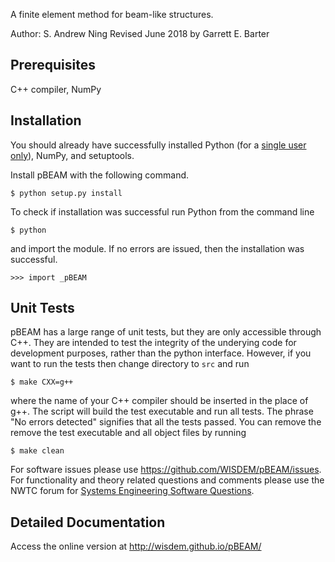 A finite element method for beam-like structures.

Author: S. Andrew Ning
Revised June 2018 by Garrett E. Barter

## Prerequisites

C++ compiler, NumPy

## Installation

You should already have successfully installed Python (for a [single user only](http://bugs.python.org/issue5459#msg101098)), NumPy, and setuptools.

Install pBEAM with the following command.

    $ python setup.py install


To check if installation was successful run Python from the command line

    $ python

and import the module.  If no errors are issued, then the installation was successful.

    >>> import _pBEAM


## Unit Tests

pBEAM has a large range of unit tests, but they are only accessible through C++.  They are intended to test the integrity of the underying code for development purposes, rather than the python interface.  However, if you want to run the tests then change directory to `src` and run


    $ make CXX=g++

where the name of your C++ compiler should be inserted in the place of g++.  The script will build the test executable and run all tests.  The phrase "No errors detected" signifies that all the tests passed.  You can remove the remove the test executable and all object files by running

    $ make clean

For software issues please use <https://github.com/WISDEM/pBEAM/issues>.  For functionality and theory related questions and comments please use the NWTC forum for [Systems Engineering Software Questions](https://wind.nrel.gov/forum/wind/viewtopic.php?f=34&t=1002).


## Detailed Documentation

Access the online version at <http://wisdem.github.io/pBEAM/>

